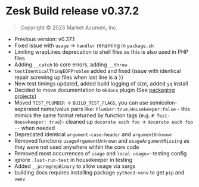 # Zesk Build release v0.37.2

> Copyright &copy; 2025 Market Acumen, Inc.

- Previous version: v0.37.1
- Fixed issue with `usage` -> `handler` renaming in `package.sh`
- Limiting wrapLines deprecation to shell files as this is also used in PHP files
- Adding `__catch` to core errors, adding `__throw`
- `testIdenticalThingEOFProblem` added and fixed (issue with identical repair screwing up files when last line is a `}`)
- New test timings updated, added build logging of size, added `yq` install
- Decided to move documentation to `mkdocs`
  plugin (See [packaging projects](https://packaging.python.org/en/latest/tutorials/packaging-projects/))
- Moved `TEST_PLUMBER` -> `BUILD_TEST_FLAGS`, you can use semicolon-separated name/value pairs like:
  `Plumber:true;Housekeeper:false` - this mimics the same format returned by function tags (e.g.
  `# Test-Housekeeper: true`)- cleaned up `decorate each foo` -> `decorate each foo --` when needed
- Deprecated identical `argument-case-header` and `argumentUnknown`
- Removed functions `usageArgumentUnknown` and `usageArgumentMissing` as they were not used anywhere within the core
  code
- Removed most occurrences of `usage` and `local usage=`- testing config
- ignore `.last-run-test` in housekeeper in testing
- Added `__pcregrepBinary` to allow usage via xargs
- building docs requires installing package `python3-venv` to get `pip` and `venv`
